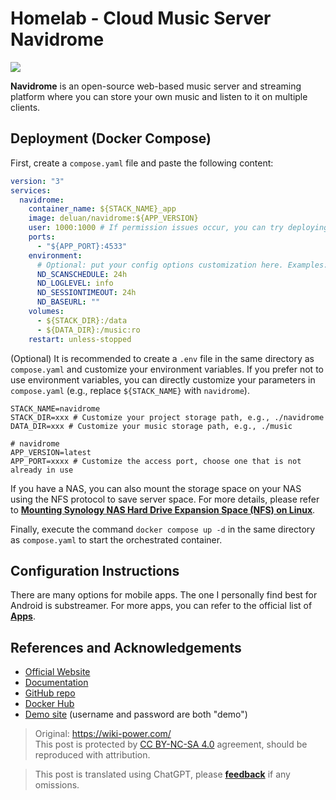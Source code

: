 # Homelab - Cloud Music Server Navidrome

![](https://img.wiki-power.com/d/wiki-media/img/20230531212854.png)

**Navidrome** is an open-source web-based music server and streaming platform where you can store your own music and listen to it on multiple clients.

## Deployment (Docker Compose)

First, create a `compose.yaml` file and paste the following content:

```yaml title="compose.yaml"
version: "3"
services:
  navidrome:
    container_name: ${STACK_NAME}_app
    image: deluan/navidrome:${APP_VERSION}
    user: 1000:1000 # If permission issues occur, you can try deploying as root (0:0)
    ports:
      - "${APP_PORT}:4533"
    environment:
      # Optional: put your config options customization here. Examples:
      ND_SCANSCHEDULE: 24h
      ND_LOGLEVEL: info
      ND_SESSIONTIMEOUT: 24h
      ND_BASEURL: ""
    volumes:
      - ${STACK_DIR}:/data
      - ${DATA_DIR}:/music:ro
    restart: unless-stopped
```

(Optional) It is recommended to create a `.env` file in the same directory as `compose.yaml` and customize your environment variables. If you prefer not to use environment variables, you can directly customize your parameters in `compose.yaml` (e.g., replace `${STACK_NAME}` with `navidrome`).

```dotenv title=".env"
STACK_NAME=navidrome
STACK_DIR=xxx # Customize your project storage path, e.g., ./navidrome
DATA_DIR=xxx # Customize your music storage path, e.g., ./music

# navidrome
APP_VERSION=latest
APP_PORT=xxxx # Customize the access port, choose one that is not already in use
```

If you have a NAS, you can also mount the storage space on your NAS using the NFS protocol to save server space. For more details, please refer to [**Mounting Synology NAS Hard Drive Expansion Space (NFS) on Linux**](https://wiki-power.com/Linux%E4%B8%8B%E6%8C%82%E8%BD%BD%E7%BE%A4%E6%99%96NAS%E7%A1%AC%E7%9B%98%E6%8B%93%E5%B1%95%E7%A9%BA%E9%97%B4%EF%BC%88NFS%EF%BC%89/).

Finally, execute the command `docker compose up -d` in the same directory as `compose.yaml` to start the orchestrated container.

## Configuration Instructions

There are many options for mobile apps. The one I personally find best for Android is substreamer. For more apps, you can refer to the official list of [**Apps**](https://www.navidrome.org/docs/overview/#apps).

## References and Acknowledgements

- [Official Website](https://www.navidrome.org/)
- [Documentation](https://www.navidrome.org/docs/installation/docker/)
- [GitHub repo](https://github.com/navidrome/navidrome/)
- [Docker Hub](https://hub.docker.com/r/deluan/navidrome)
- [Demo site](https://demo.navidrome.org/app/) (username and password are both "demo")

> Original: <https://wiki-power.com/>  
> This post is protected by [CC BY-NC-SA 4.0](https://creativecommons.org/licenses/by/4.0/deed.en) agreement, should be reproduced with attribution.

> This post is translated using ChatGPT, please [**feedback**](https://github.com/linyuxuanlin/Wiki_MkDocs/issues/new) if any omissions.